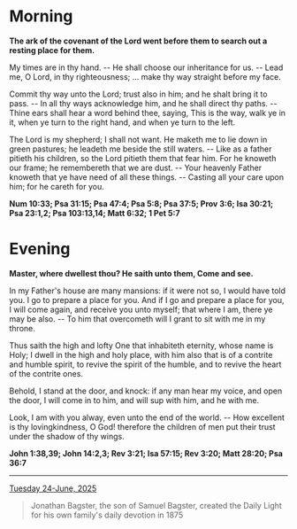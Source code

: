 # Morning

**The ark of the covenant of the Lord went before them to search out a resting place for them.**
 
My times are in thy hand. -- He shall choose our inheritance for us. -- Lead me, O Lord, in thy righteousness; ... make thy way straight before my face.
 
Commit thy way unto the Lord; trust also in him; and he shalt bring it to pass. -- In all thy ways acknowledge him, and he shall direct thy paths. -- Thine ears shall hear a word behind thee, saying, This is the way, walk ye in it, when ye turn to the right hand, and when ye turn to the left.
 
The Lord is my shepherd; I shall not want. He maketh me to lie down in green pastures; he leadeth me beside the still waters. -- Like as a father pitieth his children, so the Lord pitieth them that fear him. For he knoweth our frame; he remembereth that we are dust. -- Your heavenly Father knoweth that ye have need of all these things. -- Casting all your care upon him; for he careth for you.  

**Num 10:33; Psa 31:15; Psa 47:4; Psa 5:8; Psa 37:5; Prov 3:6; Isa 30:21; Psa 23:1,2; Psa 103:13,14; Matt 6:32; 1 Pet 5:7**

# Evening

**Master, where dwellest thou? He saith unto them, Come and see.**
 
In my Father's house are many mansions: if it were not so, I would have told you. I go to prepare a place for you. And if I go and prepare a place for you, I will come again, and receive you unto myself; that where I am, there ye may be also. -- To him that overcometh will I grant to sit with me in my throne.
 
Thus saith the high and lofty One that inhabiteth eternity, whose name is Holy; I dwell in the high and holy place, with him also that is of a contrite and humble spirit, to revive the spirit of the humble, and to revive the heart of the contrite ones.
 
Behold, I stand at the door, and knock: if any man hear my voice, and open the door, I will come in to him, and will sup with him, and he with me.
 
Look, I am with you alway, even unto the end of the world. -- How excellent is thy lovingkindness, O God! therefore the children of men put their trust under the shadow of thy wings.  

**John 1:38,39; John 14:2,3; Rev 3:21; Isa 57:15; Rev 3:20; Matt 28:20; Psa 36:7**

---

[Tuesday 24-June, 2025](https://t.me/s/daily_light)

> Jonathan Bagster, the son of Samuel Bagster, created the Daily Light for his own family's daily devotion in 1875

